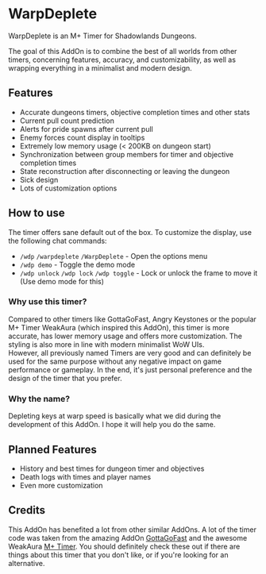 # WarpDeplete

WarpDeplete is an M+ Timer for Shadowlands Dungeons.

The goal of this AddOn is to combine the best of all worlds from other timers, concerning features, accuracy, and customizability, as well as wrapping everything in a minimalist and modern design.

## Features

* Accurate dungeons timers, objective completion times and other stats
* Current pull count prediction
* Alerts for pride spawns after current pull
* Enemy forces count display in tooltips
* Extremely low memory usage (< 200KB on dungeon start)
* Synchronization between group members for timer and objective completion times
* State reconstruction after disconnecting or leaving the dungeon
* Sick design
* Lots of customization options

## How to use

The timer offers sane default out of the box. To customize the display, use the following chat commands:

* `/wdp` `/warpdeplete` `/WarpDeplete` - Open the options menu
* `/wdp demo` - Toggle the demo mode
* `/wdp unlock` `/wdp lock` `/wdp toggle` - Lock or unlock the frame to move it (Use demo mode for this)

### Why use this timer?

Compared to other timers like GottaGoFast, Angry Keystones or the popular M+ Timer WeakAura (which inspired this AddOn), this timer is more accurate, has lower memory usage and offers more customization. The styling is also more in line with modern minimalist WoW UIs.  
However, all previously named Timers are very good and can definitely be used for the same purpose without any negative impact on game performance or gameplay. In the end, it's just personal preference and the design of the timer that you prefer.

### Why the name?

Depleting keys at warp speed is basically what we did during the development of this AddOn. I hope it will help you do the same.

## Planned Features

* History and best times for dungeon timer and objectives
* Death logs with times and player names
* Even more customization

## Credits

This AddOn has benefited a lot from other similar AddOns. A lot of the timer code was taken from the amazing AddOn [GottaGoFast](https://www.curseforge.com/wow/addons/gottagofast) and the awesome WeakAura [M+ Timer](https://wago.io/M+Timer). You should definitely check these out if there are things about this timer that you don't like, or if you're looking for an alternative.